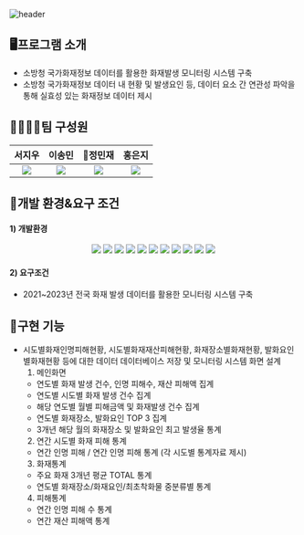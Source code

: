 ![header](https://capsule-render.vercel.app/api?type=Rounded&color=ffa500&height=200&section=header&text=화재발생%20모니터링%20시스템🚒&desc=공공데이터%20API%20소방청%20화재정보데이터%20활용&fontSize=40&fontAlignY=45&descSize=20&descAlignY=65&fontColor=FFFFFF)

## 🖥️프로그램 소개
- 소방청 국가화재정보 데이터를 활용한 화재발생 모니터링 시스템 구축 <br/>
- 소방청 국가화재정보 데이터 내 현황 및 발생요인 등, 데이터 요소 간 연관성 파악을 통해 실효성 있는 화재정보 데이터 제시 <br/>

## 👨‍👩‍👧‍👦팀 구성원
|서지우|이송민|👑정민재|홍은지|
|:---:|:---:|:---:|:---:|
|<a href="https://github.com/JENGMINJAE"><img src="https://img.shields.io/badge/GitHub-181717?style=for-the-badge&logo=GitHub&logoColor=white"></a>|<a href="https://github.com/thdals12345"><img src="https://img.shields.io/badge/GitHub-181717?style=for-the-badge&logo=GitHub&logoColor=white"></a>|<a href="https://github.com/JENGMINJAE"><img src="https://img.shields.io/badge/GitHub-181717?style=for-the-badge&logo=GitHub&logoColor=white"></a>|<a href="https://github.com/JENGMINJAE"><img src="https://img.shields.io/badge/GitHub-181717?style=for-the-badge&logo=GitHub&logoColor=white"></a>|

## 💼개발 환경&요구 조건
#### 1) 개발환경
<div align=center>
  <img src="https://img.shields.io/badge/Python-3776AB?style=for-the-badge&logo=Python&logoColor=white">
  <img src="https://img.shields.io/badge/java-007396?style=for-the-badge&logo=OpenJDK&logoColor=white">
  <img src="https://img.shields.io/badge/Spring-6DB33F?style=for-the-badge&logo=Spring&logoColor=white">
  <img src="https://img.shields.io/badge/springboot-6DB33F?style=for-the-badge&logo=springboot&logoColor=white">
  <img src="https://img.shields.io/badge/mariaDB-003545?style=for-the-badge&logo=mariadb&logoColor=white">
  <img src="https://img.shields.io/badge/GitHub-181717?style=for-the-badge&logo=GitHub&logoColor=white">
  <img src="https://img.shields.io/badge/HTML5-E34F26?style=for-the-badge&logo=HTML5&logoColor=white">
  <img src="https://img.shields.io/badge/CSS3-1572B6?style=for-the-badge&logo=CSS3&logoColor=white">
  <img src="https://img.shields.io/badge/JavaScript-F7DF1E?style=for-the-badge&logo=JavaScript&logoColor=white">
  <img src="https://img.shields.io/badge/Chart.js-FF6384?style=for-the-badge&logo=chartdotjs&logoColor=white">
  <img src="https://img.shields.io/badge/D3-F9A03C?style=for-the-badge&logo=d3dotjs&logoColor=white">
</div>

#### 2) 요구조건
- 2021~2023년 전국 화재 발생 데이터를 활용한 모니터링 시스템 구축<br/>

## 🧮구현 기능
- 시도별화재인명피해현황, 시도별화재재산피해현황, 화재장소별화재현황, 발화요인별화재현황 등에 대한 데이터 데이터베이스 저장 및 모니터링 시스템 화면 설계<br/>
  1) 메인화면<br/>
    - 연도별 화재 발생 건수, 인명 피해수, 재산 피해액 집계<br/>
    - 연도별 시도별 화재 발생 건수 집계<br/>
    - 해당 연도별 월별 피해금액 및 화재발생 건수 집계<br/>
    - 연도별 화재장소, 발화요인 TOP 3 집계<br/>
    - 3개년 해당 월의 화재장소 및 발화요인 최고 발생율 통계<br/>
  2) 연간 시도별 화재 피해 통계<br/>
    - 연간 인명 피해 / 연간 인명 피해 통계 (각 시도별 통계자료 제시)<br/>
  3) 화재통계<br/>
    - 주요 화재 3개년 평균 TOTAL 통계<br/>
    - 연도별 화재장소/화재요인/최초착화물 중분류별 통계<br/>
  4) 피해통계<br/>
    - 연간 인명 피해 수 통계<br/>
    - 연간 재산 피해액 통계<br/>
